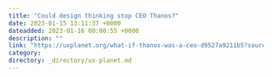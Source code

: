 ```yaml
---
title: "Could design thinking stop CEO Thanos?"
date: 2023-01-15 13:11:37 +0000
dateadded: 2023-01-16 00:00:55 +0000
description: ""
link: "https://uxplanet.org/what-if-thanos-was-a-ceo-d9527a9211b5?source=rss----819cc2aaeee0---4"
category:
directory: _directory/ux-planet.md
---
```

